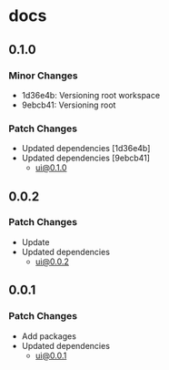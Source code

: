 # docs

## 0.1.0

### Minor Changes

- 1d36e4b: Versioning root workspace
- 9ebcb41: Versioning root

### Patch Changes

- Updated dependencies [1d36e4b]
- Updated dependencies [9ebcb41]
  - ui@0.1.0

## 0.0.2

### Patch Changes

- Update
- Updated dependencies
  - ui@0.0.2

## 0.0.1

### Patch Changes

- Add packages
- Updated dependencies
  - ui@0.0.1

